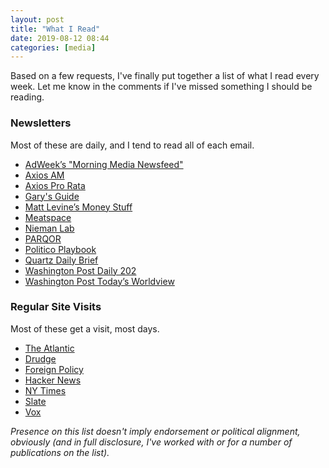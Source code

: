 ```yaml
---
layout: post
title: "What I Read"
date: 2019-08-12 08:44
categories: [media]
---
```

Based on a few requests, I've finally put together a list of what I read every week.  Let me know in the comments if I've missed something I should be reading.

### Newsletters
Most of these are daily, and I tend to read all of each email.

 * [AdWeek’s "Morning Media Newsfeed"](https://www.adweek.com/newsletter-preferences/)
 * [Axios AM](https://link.axios.com/join/am-signup)
 * [Axios Pro Rata](https://link.axios.com/join/prorata-signup)
 * [Gary's Guide](https://www.garysguide.com/events?region=newyork)
 * [Matt Levine’s Money Stuff](http://link.mail.bloombergbusiness.com/join/4wm/moneystuff-signup)
 * [Meatspace](https://meatspace.substack.com)
 * [Nieman Lab](https://www.niemanlab.org/subscribe/)
 * [PARQOR](https://parqor.us9.list-manage.com/subscribe?u=d8f4c755070e2a9fcdd762670&id=d61777d6c4)
 * [Politico Playbook](https://www.politico.com/playbook)
 * [Quartz Daily Brief](https://qz.com/emails/daily-brief/)
 * [Washington Post Daily 202](https://subscribe.washingtonpost.com/newsletters/#/newsletters)
 * [Washington Post Today’s Worldview](https://subscribe.washingtonpost.com/newsletters/#/newsletters)

### Regular Site Visits
Most of these get a visit, most days.

 * [The Atlantic](https://theatlantic.com)
 * [Drudge](https://drudgereport.com) 
 * [Foreign Policy](https://foreignpolicy.com)
 * [Hacker News](https://news.ycombinator.com)
 * [NY Times](https://nytimes.com) 
 * [Slate](https://slate.com)
 * [Vox](https://vox.com)

_Presence on this list doesn't imply endorsement or political alignment, obviously (and in full disclosure, I've worked with or for a number of publications on the list)._
